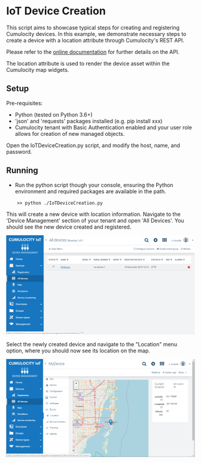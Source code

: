 # IoT Device Creation

This script aims to showcase typical steps for creating and registering Cumulocity devices.
In this example, we demonstrate necessary steps to create a device with a location attribute through
Cumulocity's REST API.

Please refer to the [online documentation](https://cumulocity.com/guides/reference/rest-implementation) for further details on the API.


The location attribute is used to render the device asset within the Cumulocity map widgets.


## Setup

Pre-requisites:
- Python (tested on Python 3.6+)
- 'json' and 'requests' packages installed (e.g. pip install xxx)
- Cumulocity tenant with Basic Authentication enabled and your user role allows for creation of new managed objects.

Open the IoTDeviceCreation.py script, and modify the host, name, and password.

## Running

- Run the python script though your console, ensuring the Python environment and required packages are available in the path.

```
	>> python ./IoTDeviceCreation.py
```

This will create a new device with location information.  Navigate to the 'Device Management' section of your tenant and open 'All Devices'.  You should see the new device created and registered.

![trigger](./c8y-screenshot-1.png) 

Select the newly created device and navigate to the "Location" menu option, where you should now see its location on the map.

![trigger](./c8y-screenshot-2.png) 


